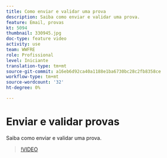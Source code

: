 ```yaml
---
title: Como enviar e validar uma prova
description: Saiba como enviar e validar uma prova.
feature: Email, provas
kt: 5094
thumbnail: 330945.jpg
doc-type: feature video
activity: use
team: WWFRE
role: Profissional
level: Iniciante
translation-type: tm+mt
source-git-commit: a16eb6d92ca40a1188e1ba6730bc28c2fb8358ce
workflow-type: tm+mt
source-wordcount: '32'
ht-degree: 0%

---
```



# Enviar e validar provas

Saiba como enviar e validar uma prova.

>[!VIDEO](https://video.tv.adobe.com/v/330945)
